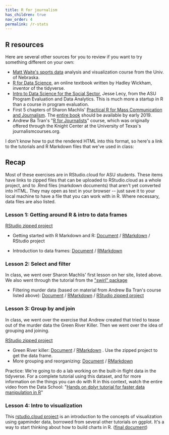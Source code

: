 ```yaml
---
title: R for journalism
has_children: true
nav_order: 4
permalink: /r-stats
---
```


## R resources

Here are several other sources for you to review if you want to try something different on your own:

* [Matt Waite's sports data](http://mattwaite.github.io/sports/index.html) analysis and visualization course from the Univ. of Nebraska.
* [R for Data Science](http://r4ds.had.co.nz/), an online textbook written by Hadley Wickham, inventor of the tidyverse.
* [Intro to Data Science for the Social Sector](https://ds4ps.github.io/Data-Science-Class/TEXTBOOK/docs/introduction-to-r.html), Jesse Lecy, from the ASU Program Evaluation and Data Analytics. This is much more a startup in R than a course in program evaluation.
* First 5 chapters of Sharon Machlis' [Practical R for Mass Communication and Journalism](http://www.machlis.com/R4Journalists/index.html). The [entire book](https://www.amazon.com/Practical-Mass-Communication-Journalism-Chapman/dp/1138726915) should be available by early 2019.
* Andrew Ba Tran's "[R for Journalists](https://learn.r-journalism.com/en/)" course, which was originally offered through the Knight Center at the University of Texas's journalismcourses.org.


I don't know how to put the rendered HTML into this format, so here's a link to the tutorials and R Markdown files that we've used in class:

## Recap

Most of these exercises are in RStudio.cloud for ASU students. These items have links to zipped files that can be uploaded to RStudio.cloud as a whole project, and to .Rmd files (markdown documents) that aren't yet converted into HTML. They may open as text in your browser -- just save it to your local machine to have a file that you can work with in R. Where necessary, data files are also listed.

### Lesson 1: Getting around R & intro to data frames
[RStudio zipped project](https://github.com/cronkitedata/cronkite-docs/blob/master/rmd-files/01-markdown-r.zip)

* Getting started with R Markdown and R: [Document](01-1-notebooks.html) / [RMarkdown](https://github.com/cronkitedata/cronkite-docs/blob/master/rmd-files/01-1-notebooks.Rmd?raw=true) / RStudio project

* Introduction to data frames: [Document](01-2-dataframes.html) / [RMarkdown](https://github.com/cronkitedata/cronkite-docs/blob/master/rmd-files/01-2-dataframes.Rmd?raw=true)

### Lesson 2: Select and filter
In class, we went over Sharon Machlis' first lesson on her site,  listed above. We also went through the tutorial from the ["swirl" package](https://swirlstats.com/students.html)

* Filtering murder data (based on material from Andrew Ba Tran's course listed above): [Document](02-murders-filter.html) / [RMarkdown](https://github.com/cronkitedata/cronkite-docs/blob/master/rmd-files/02-murders-filter.Rmd?raw=true) / [RStudio zipped project](https://github.com/cronkitedata/cronkite-docs/blob/master/rmd-files/02-select-filter.zip)

### Lesson 3: Group by and join

In class, we went over the exercise that Andrew created that tried to tease out of the murder data the Green River Killer. Then we went over the idea of grouping and joining.

[RStudio zipped project](03-groupby-merge.zip)

* Green River killer: [Document](03-green-river.html) / [RMarkdown](https://github.com/cronkitedata/cronkite-docs/blob/master/rmd-files/03-green-river.Rmd?raw=true) . Use the zipped project to get the data frame.
* More grouping and reorganizing: [Document](03-group-by.html) / [RMarkdown](https://github.com/cronkitedata/cronkite-docs/blob/master/rmd-files/03-groupby-merge.Rmd?raw=true)

Practice: We're going to do a lab working on the built-in flight data in the tidyverse. For a complete tutorial using this dataset, and for more information on the things you can do with R in this context, watch the entire video from the Data School: "[Hands on dplyr tutorial for faster data manipulation in R](https://www.dataschool.io/dplyr-tutorial-for-faster-data-manipulation-in-r/)"

### Lesson 4: Intro to visualization

This [rstudio.cloud project](https://rstudio.cloud/spaces/10907/project/270748) is an introduction to the concepts of visualization using gapminder data, borrowed from several other tutorials on ggplot. It's a way to start thinking about how to build charts in R. ([final document](04-intro-visualization.html))

